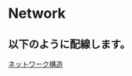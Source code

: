 # Network
## 以下のように配線します。
[ネットワーク構造](https://files.slack.com/files-pri/T4B6ZQ3EJ-F04AJU6KZUM/image.png)